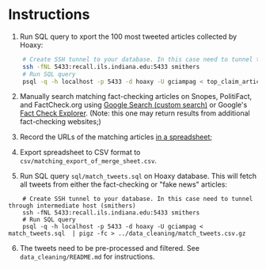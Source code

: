 Instructions
============

1. Run SQL query to xport the 100 most tweeted articles collected by Hoaxy:

```bash
    # Create SSH tunnel to your database. In this case need to tunnel through intermediate host (smithers)
    ssh -fNL 5433:recall.ils.indiana.edu:5433 smithers
    # Run SQL query
    psql -q -h localhost -p 5433 -d hoaxy -U gciampag < top_claim_articles.sql
```

2. Manually search matching fact-checking articles on Snopes, PolitiFact, and FactCheck.org using [Google Search (custom search)](cse.google.com/cse/publicurl?cx=012347910696195860803:mh7emrnq-c4) or Google's [Fact Check Explorer](https://toolbox.google.com/factcheck/explorer). (Note: this one may return results from additional fact-checking websites;)

3. Record the URLs of the matching articles [in a spreadsheet](https://docs.google.com/spreadsheets/d/1UUA57bUTRGkc65OUj-YMsFdJs6q2r4B_5HY8LMljdPk/edit?usp=sharing);

4. Export spreadsheet to CSV format to `csv/matching_export_of_merge_sheet.csv`.

5. Run SQL query `sql/match_tweets.sql` on Hoaxy database. This will fetch all tweets from either the fact-checking or "fake news" articles:

```shell
    # Create SSH tunnel to your database. In this case need to tunnel through intermediate host (smithers)
    ssh -fNL 5433:recall.ils.indiana.edu:5433 smithers
    # Run SQL query
    psql -q -h localhost -p 5433 -d hoaxy -U gciampag < match_tweets.sql  | pigz -fc > ../data_cleaning/match_tweets.csv.gz
```

6. The tweets need to be pre-processed and filtered. See `data_cleaning/README.md` for instructions.
